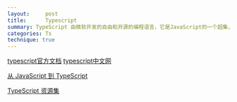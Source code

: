 ```yaml
---
layout:     post
title:      Typescript
summary: TypeScript 由微软开发的自由和开源的编程语言，它是JavaScript的一个超集，扩展了JavaScript的语法。
categories: Ts
technique: true
---
```


[typescript官方文档](https://www.typescriptlang.org/)
[typescript中文网](https://www.tslang.cn/)

[从 JavaScript 到 TypeScript](http://muyunyun.cn/posts/66a54fc2/)

[TypeScript 资源集](https://segmentfault.com/a/1190000010130073)


